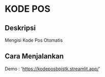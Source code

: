 # KODE POS

## Deskripsi
Mengisi Kode Pos Otomatis

## Cara Menjalankan
Demo : 'https://kodeposbpjstk.streamlit.app/'
